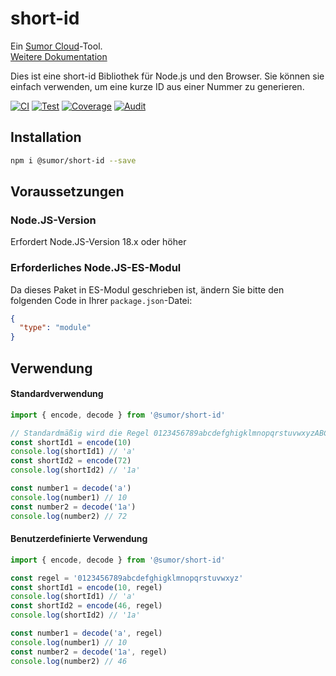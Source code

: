 # short-id

Ein [Sumor Cloud](https://sumor.cloud)-Tool.  
[Weitere Dokumentation](https://sumor.cloud/short-id)

Dies ist eine short-id Bibliothek für Node.js und den Browser.
Sie können sie einfach verwenden, um eine kurze ID aus einer Nummer zu generieren.

[![CI](https://github.com/sumor-cloud/short-id/actions/workflows/ci.yml/badge.svg)](https://github.com/sumor-cloud/short-id/actions/workflows/ci.yml)
[![Test](https://github.com/sumor-cloud/short-id/actions/workflows/ut.yml/badge.svg)](https://github.com/sumor-cloud/short-id/actions/workflows/ut.yml)
[![Coverage](https://github.com/sumor-cloud/short-id/actions/workflows/coverage.yml/badge.svg)](https://github.com/sumor-cloud/short-id/actions/workflows/coverage.yml)
[![Audit](https://github.com/sumor-cloud/short-id/actions/workflows/audit.yml/badge.svg)](https://github.com/sumor-cloud/short-id/actions/workflows/audit.yml)

## Installation

```bash
npm i @sumor/short-id --save
```

## Voraussetzungen

### Node.JS-Version

Erfordert Node.JS-Version 18.x oder höher

### Erforderliches Node.JS-ES-Modul

Da dieses Paket in ES-Modul geschrieben ist,
ändern Sie bitte den folgenden Code in Ihrer `package.json`-Datei:

```json
{
  "type": "module"
}
```

## Verwendung

#### Standardverwendung

```js
import { encode, decode } from '@sumor/short-id'

// Standardmäßig wird die Regel 0123456789abcdefghigklmnopqrstuvwxyzABCDEFGHIGKLMNOPQRSTUVWXYZ verwendet
const shortId1 = encode(10)
console.log(shortId1) // 'a'
const shortId2 = encode(72)
console.log(shortId2) // '1a'

const number1 = decode('a')
console.log(number1) // 10
const number2 = decode('1a')
console.log(number2) // 72
```

#### Benutzerdefinierte Verwendung

```js
import { encode, decode } from '@sumor/short-id'

const regel = '0123456789abcdefghigklmnopqrstuvwxyz'
const shortId1 = encode(10, regel)
console.log(shortId1) // 'a'
const shortId2 = encode(46, regel)
console.log(shortId2) // '1a'

const number1 = decode('a', regel)
console.log(number1) // 10
const number2 = decode('1a', regel)
console.log(number2) // 46
```
